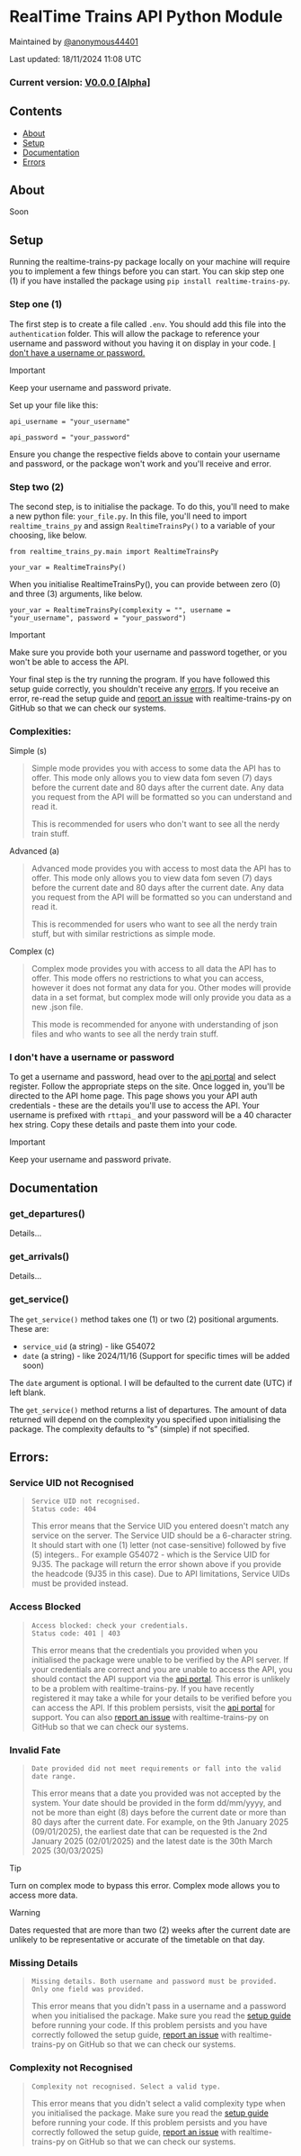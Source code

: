 # RealTime Trains API Python Module

Maintained by [@anonymous44401](https://github.com/anonymous44401)

Last updated: 18/11/2024 11:08 UTC

### Current version: [V0.0.0 [Alpha]](https://github.com/anonymous44401/realtime-trains-py/releases/tag/v0.0.0-alpha)

## Contents

- [About](https://github.com/anonymous44401/realtime-trains-py/#about)
- [Setup](https://github.com/anonymous44401/realtime-trains-py/#setup)
- [Documentation](https://github.com/anonymous44401/realtime-trains-py/#documentation)
- [Errors](https://github.com/anonymous44401/realtime-trains-py/#errors)

## About

Soon

## Setup

Running the realtime-trains-py package locally on your machine will require you to implement a few things before you can start. You can skip step one (1) if you have installed the package using `pip install realtime-trains-py`.

### Step one (1)

The first step is to create a file called `.env`. You should add this file into the `authentication` folder. This will allow the package to reference your username and password without you having it on display in your code. [I don't have a username or password.](https://github.com/anonymous44401/realtime-trains-py/#i-dont-have-a-username-or-password)

> [!IMPORTANT]
> Keep your username and password private.

Set up your file like this:

```
api_username = "your_username"

api_password = "your_password"
```

Ensure you change the respective fields above to contain your username and password, or the package won't work and you'll receive and error.

### Step two (2)

The second step, is to initialise the package. To do this, you'll need to make a new python file: `your_file.py`. In this file, you'll need to import `realtime_trains_py` and assign `RealtimeTrainsPy()` to a variable of your choosing, like below.

```
from realtime_trains_py.main import RealtimeTrainsPy

your_var = RealtimeTrainsPy()
```

When you initialise RealtimeTrainsPy(), you can provide between zero (0) and three (3) arguments, like below.

```
your_var = RealtimeTrainsPy(complexity = "", username = "your_username", password = "your_password")
```

> [!IMPORTANT]
> Make sure you provide both your username and password together, or you won't be able to access the API.

Your final step is the try running the program. If you have followed this setup guide correctly, you shouldn't receive any [errors](https://github.com/anonymous44401/realtime-trains-py/#errors). If you receive an error, re-read the setup guide and [report an issue](https://github.com/anonymous44401/realtime-trains-py/issues) with realtime-trains-py on GitHub so that we can check our systems.

### Complexities:

Simple (s)

> Simple mode provides you with access to some data the API has to offer. This mode only allows you to view data fom seven (7) days before the current date and 80 days after the current date. Any data you request from the API will be formatted so you can understand and read it.
>
> This is recommended for users who don't want to see all the nerdy train stuff.

Advanced (a)

> Advanced mode provides you with access to most data the API has to offer. This mode only allows you to view data fom seven (7) days before the current date and 80 days after the current date. Any data you request from the API will be formatted so you can understand and read it.
>
> This is recommended for users who want to see all the nerdy train stuff, but with similar restrictions as simple mode.

Complex (c)

> Complex mode provides you with access to all data the API has to offer. This mode offers no restrictions to what you can access, however it does not format any data for you. Other modes will provide data in a set format, but complex mode will only provide you data as a new .json file.
>
> This mode is recommended for anyone with understanding of json files and who wants to see all the nerdy train stuff.

### I don't have a username or password

To get a username and password, head over to the [api portal](https://api.rtt.io/) and select register. Follow the appropriate steps on the site.
Once logged in, you'll be directed to the API home page. This page shows you your API auth credentials - these are the details you'll use to access the API.
Your username is prefixed with `rttapi_` and your password will be a 40 character hex string. Copy these details and paste them into your code.

> [!IMPORTANT]
> Keep your username and password private.

## Documentation

### get_departures()

Details...

### get_arrivals()

Details...

### get_service()

The `get_service()` method takes one (1) or two (2) positional arguments. These are:

- `service_uid` (a string) - like G54072
- `date` (a string) - like 2024/11/16 (Support for specific times will be added soon)

The `date` argument is optional. I will be defaulted to the current date (UTC) if left blank.

The `get_service()` method returns a list of departures. The amount of data returned will depend on the complexity you specified upon initialising the package. The complexity defaults to “s” (simple) if not specified.

## Errors:

### Service UID not Recognised

> ```
> Service UID not recognised.
> Status code: 404
> ```
>
> This error means that the Service UID you entered doesn't match any service on the server. The Service UID should be a 6-character string. It should start with one (1) letter (not case-sensitive) followed by five (5) integers.. For example G54072 - which is the Service UID for 9J35. The package will return the error shown above if you provide the headcode (9J35 in this case). Due to API limitations, Service UIDs must be provided instead.

### Access Blocked

> ```
> Access blocked: check your credentials.
> Status code: 401 | 403
> ```
>
> This error means that the credentials you provided when you initialised the package were unable to be verified by the API server. If your credentials are correct and you are unable to access the API, you should contact the API support via the [api portal](https://api.rtt.io/). This error is unlikely to be a problem with realtime-trains-py.
> If you have recently registered it may take a while for your details to be verified before you can access the API.
> If this problem persists, visit the [api portal](https://api.rtt.io/) for support. You can also [report an issue](https://github.com/anonymous44401/realtime-trains-py/issues) with realtime-trains-py on GitHub so that we can check our systems.

### Invalid Fate

> ```
> Date provided did not meet requirements or fall into the valid date range.
> ```
>
> This error means that a date you provided was not accepted by the system. Your date should be provided in the form dd/mm/yyyy, and not be more than eight (8) days before the current date or more than 80 days after the current date.
> For example, on the 9th January 2025 (09/01/2025), the earliest date that can be requested is the 2nd January 2025 (02/01/2025) and the latest date is the 30th March 2025 (30/03/2025)

> [!TIP]
> Turn on complex mode to bypass this error. Complex mode allows you to access more data.

> [!WARNING]
> Dates requested that are more than two (2) weeks after the current date are unlikely to be representative or accurate of the timetable on that day.

### Missing Details

> ```
> Missing details. Both username and password must be provided. Only one field was provided.
> ```
>
> This error means that you didn't pass in a username and a password when you initialised the package. Make sure you read the [setup guide](https://github.com/anonymous44401/realtime-trains-py/#setup) before running your code.
> If this problem persists and you have correctly followed the setup guide, [report an issue](https://github.com/anonymous44401/realtime-trains-py/issues) with realtime-trains-py on GitHub so that we can check our systems.

### Complexity not Recognised

> ```
> Complexity not recognised. Select a valid type.
> ```
>
> This error means that you didn't select a valid complexity type when you initialised the package. Make sure you read the [setup guide](https://github.com/anonymous44401/realtime-trains-py/#setup) before running your code.
> If this problem persists and you have correctly followed the setup guide, [report an issue](https://github.com/anonymous44401/realtime-trains-py/issues) with realtime-trains-py on GitHub so that we can check our systems.
